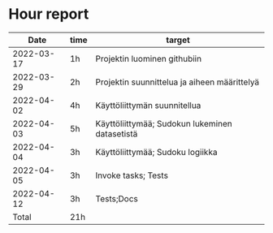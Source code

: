 # Hour report


Date       | time | target |
-----------|------|--------|
2022-03-17 | 1h   | Projektin luominen githubiin|
2022-03-29 | 2h   |Projektin suunnittelua ja aiheen määrittelyä|
2022-04-02 | 4h   | Käyttöliittymän suunnitellua |
2022-04-03 | 5h   | Käyttöliittymää; Sudokun lukeminen datasetistä |
2022-04-04 | 3h   | Käyttöliittymää; Sudoku logiikka |
2022-04-05 | 3h   | Invoke tasks; Tests |
2022-04-12 | 3h   | Tests;Docs |
Total | 21h   | |